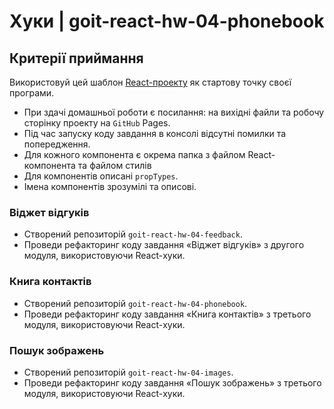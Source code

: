 # Хуки | goit-react-hw-04-phonebook

## Критерії приймання

Використовуй цей шаблон
[React-проекту](https://github.com/goitacademy/react-homework-template#readme) як стартову точку
своєї програми.

- При здачі домашньої роботи є посилання: на вихідні файли та робочу сторінку проекту на `GitHub`
  Pages.
- Під час запуску коду завдання в консолі відсутні помилки та попередження.
- Для кожного компонента є окрема папка з файлом React-компонента та файлом стилів
- Для компонентів описані `propTypes`.
- Імена компонентів зрозумілі та описові.

### Віджет відгуків

- Створений репозиторій `goit-react-hw-04-feedback`.
- Проведи рефакторинг коду завдання «Віджет відгуків» з другого модуля, використовуючи React-хуки.

### Книга контактів

- Створений репозиторій `goit-react-hw-04-phonebook`.
- Проведи рефакторинг коду завдання «Книга контактів» з третього модуля, використовуючи React-хуки.

### Пошук зображень

- Створений репозиторій `goit-react-hw-04-images`.
- Проведи рефакторинг коду завдання «Пошук зображень» з третього модуля, використовуючи React-хуки.